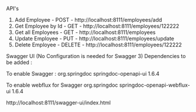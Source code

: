 API's

1. Add Employee         - POST    - http://localhost:8111/employees/add
2. Get Employee by Id   - GET     - http://localhost:8111/employees/122222
3. Get all Employees    - GET     - http://localhost:8111/employees
4. Update Employee      - PUT     - http://localhost:8111/employees/update
5. Delete Employee      - DELETE  - http://localhost:8111/employees/122222


Swagger UI (No Configuration is needed for Swagger 3)
Dependencies to be added :

To enable Swagger :
<dependency>
			<groupId>org.springdoc</groupId>
			<artifactId>springdoc-openapi-ui</artifactId>
			<version>1.6.4</version>
</dependency>

To enable webflux for Swagger
<dependency>
			<groupId>org.springdoc</groupId>
			<artifactId>springdoc-openapi-webflux-ui</artifactId>
			<version>1.6.4</version>
		</dependency>
    
http://localhost:8111/swagger-ui/index.html
